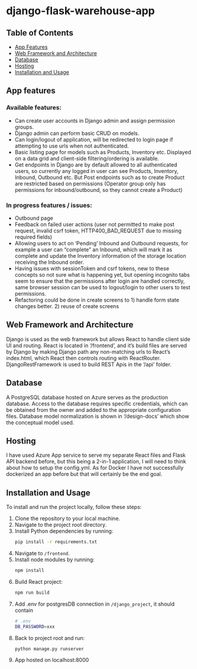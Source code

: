 # django-flask-warehouse-app

## Table of Contents

- [App Features](#app-features)
- [Web Framework and Architecture](#web-framework-and-architecture)
- [Database](#database)
- [Hosting](#hosting)
- [Installation and Usage](#installation-and-usage)

## App features
### Available features:
- Can create user accounts in Django admin and assign permission groups.
- Django admin can perform basic CRUD on models.
- Can login/logout of application, will be redirected to login page if attempting to use urls when not authenticated.
- Basic listing page for models such as Products, Inventory etc. Displayed on a data grid and client-side filtering/ordering is available.
- Get endpoints in Django are by default allowed to all authenticated users, so currently any logged in user can see Products, Inventory, Inbound, Outbound etc. But Post endpoints such as to create Product are restricted based on permissions (Operator group only has permissions for inbound/outbound, so they cannot create a Product) 

### In progress features / issues:
- Outbound page
- Feedback on failed user actions (user not permitted to make post request, invalid csrf token, HTTP400_BAD_REQUEST due to missing required fields)
- Allowing users to act on ‘Pending’ Inbound and Outbound requests, for example a user can “complete” an Inbound, which will mark it as complete and update the Inventory information of the storage location receiving the Inbound order.
- Having issues with sessionToken and csrf tokens, new to these concepts so not sure what is happening yet, but opening incognito tabs seem to ensure that the permissions after login are handled correctly, same browser session can be used to logout/login to other users to test permissions.
- Refactoring could be done in create screens to 1) handle form state changes better. 2) reuse of create screens


## Web Framework and Architecture

Django is used as the web framework but allows React to handle client side UI and routing. React is located in ‘/frontend’, and it’s build files are served by Django by making Django path any non-matching urls to React’s index.html, which React then controls routing with ReactRouter. DjangoRestFramework is used to build REST Apis in the ‘/api’ folder. 

## Database

A PostgreSQL database hosted on Azure serves as the production database. Access to the database requires specific credentials, which can be obtained from the owner and added to the appropriate configuration files. Database model normalization is shown in ‘/design-docs’ which show the conceptual model used. 

## Hosting

I have used Azure App service to serve my separate React files and Flask API backend before, but this being a 2-in-1 application, I will need to think about how to setup the config.yml. As for Docker I have not successfully dockerized an app before but that will certainly be the end goal.

## Installation and Usage

To install and run the project locally, follow these steps:

1. Clone the repository to your local machine.
2. Navigate to the project root directory.
3. Install Python dependencies by running:
   ```bash
   pip install -r requirements.txt
4. Navigate to `/frontend`.
5. Install node modules by running:
   ```bash
   npm install
6. Build React project:
   ```bash
   npm run build
7. Add .env for postgresDB connection in `/django_project`, it should contain
   ```bash
   # .env
   DB_PASSWORD=xxx
8. Back to project root and run:
   ```bash
   python manage.py runserver
9. App hosted on localhost:8000
   
  
